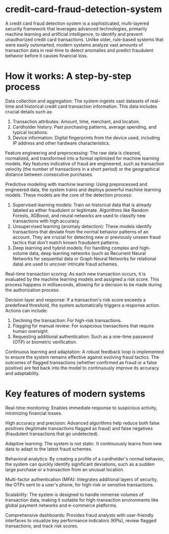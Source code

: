 # credit-card-fraud-detection-system

A credit card fraud detection system is a sophisticated, multi-layered security framework that leverages advanced technologies, primarily machine learning and artificial intelligence, to identify and prevent unauthorized credit card transactions. Unlike older, rule-based systems that were easily outsmarted, modern systems analyze vast amounts of transaction data in real-time to detect anomalies and predict fraudulent behavior before it causes financial loss.

# How it works: A step-by-step process

Data collection and aggregation: The system ingests vast datasets of real-time and historical credit card transaction information. This data includes crucial details such as: 
1. Transaction attributes: Amount, time, merchant, and location.
2. Cardholder history: Past purchasing patterns, average spending, and typical locations.
3. Device information: Digital fingerprints from the device used, including IP address and other hardware characteristics.

Feature engineering and preprocessing: The raw data is cleaned, normalized, and transformed into a format optimized for machine learning models. Key features indicative of fraud are engineered, such as transaction velocity (the number of transactions in a short period) or the geographical distance between consecutive purchases.

Predictive modeling with machine learning: Using preprocessed and engineered data, the system trains and deploys powerful machine learning models. These models are the core of the detection process: 
1. Supervised learning models: Train on historical data that is already labeled as either fraudulent or legitimate. Algorithms like Random Forests, XGBoost, and neural networks are used to classify new transactions with high accuracy.
2. Unsupervised learning (anomaly detection): These models identify transactions that deviate from the normal behavior patterns of an account. They are crucial for detecting new or previously unseen fraud tactics that don't match known fraudulent patterns.
3. Deep learning and hybrid models: For handling complex and high-volume data, deep learning networks (such as Recurrent Neural Networks for sequential data or Graph Neural Networks for relational data) are used to uncover intricate fraud schemes.

Real-time transaction scoring: As each new transaction occurs, it is evaluated by the machine learning models and assigned a risk score. This process happens in milliseconds, allowing for a decision to be made during the authorization process.

Decision layer and response: If a transaction's risk score exceeds a predefined threshold, the system automatically triggers a response action. Actions can include:  
1. Declining the transaction: For high-risk transactions.
2. Flagging for manual review: For suspicious transactions that require human oversight.
3. Requesting additional authentication: Such as a one-time password (OTP) or biometric verification.

Continuous learning and adaptation: A robust feedback loop is implemented to ensure the system remains effective against evolving fraud tactics. The outcomes of flagged transactions (whether confirmed as fraud or a false positive) are fed back into the model to continuously improve its accuracy and adaptability.

# Key features of modern systems

Real-time monitoring: Enables immediate response to suspicious activity, minimizing financial losses.

High accuracy and precision: Advanced algorithms help reduce both false positives (legitimate transactions flagged as fraud) and false negatives (fraudulent transactions that go undetected).

Adaptive learning: The system is not static. It continuously learns from new data to adapt to the latest fraud schemes.

Behavioral analytics: By creating a profile of a cardholder's normal behavior, the system can quickly identify significant deviations, such as a sudden large purchase or a transaction from an unusual location.

Multi-factor authentication (MFA): Integrates additional layers of security, like OTPs sent to a user's phone, for high-risk or sensitive transactions.

Scalability: The system is designed to handle immense volumes of transaction data, making it suitable for high-transaction environments like global payment networks and e-commerce platforms.

Comprehensive dashboards: Provides fraud analysts with user-friendly interfaces to visualize key performance indicators (KPIs), review flagged transactions, and track risk scores.
